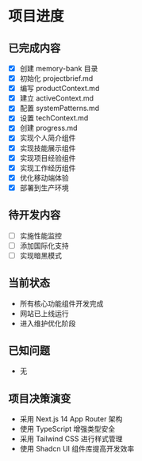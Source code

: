 # 项目进度

## 已完成内容

- [x] 创建 memory-bank 目录
- [x] 初始化 projectbrief.md
- [x] 编写 productContext.md
- [x] 建立 activeContext.md
- [x] 配置 systemPatterns.md
- [x] 设置 techContext.md
- [x] 创建 progress.md
- [x] 实现个人简介组件
- [x] 实现技能展示组件
- [x] 实现项目经验组件
- [x] 实现工作经历组件
- [x] 优化移动端体验
- [x] 部署到生产环境

## 待开发内容

- [ ] 实施性能监控
- [ ] 添加国际化支持
- [ ] 实现暗黑模式

## 当前状态

- 所有核心功能组件开发完成
- 网站已上线运行
- 进入维护优化阶段

## 已知问题

- 无

## 项目决策演变

- 采用 Next.js 14 App Router 架构
- 使用 TypeScript 增强类型安全
- 采用 Tailwind CSS 进行样式管理
- 使用 Shadcn UI 组件库提高开发效率
